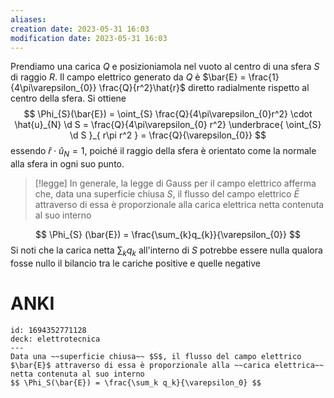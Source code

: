 ```yaml
---
aliases: 
creation date: 2023-05-31 16:03
modification date: 2023-05-31 16:03
---
```


Prendiamo una carica $Q$ e posizioniamola nel vuoto al centro di una sfera $S$ di raggio $R$. Il campo elettrico generato da $Q$ è $\bar{E} = \frac{1}{4\pi\varepsilon_{0}} \frac{Q}{r^2}\hat{r}$ diretto radialmente rispetto al centro della sfera. Si ottiene
$$ \Phi_{S}(\bar{E}) = \oint_{S} \frac{Q}{4\pi\varepsilon_{0}r^2} \cdot \hat{u}_{N} \d S = \frac{Q}{4\pi\varepsilon_{0} r^2} \underbrace{ \oint_{S} \d S }_{ r\pi r^2 } = \frac{Q}{\varepsilon_{0}} $$
essendo $\hat{r} \cdot \hat{u}_{N} = 1$, poiché il raggio della sfera è orientato  come la normale alla sfera in ogni suo punto. 

> [!legge]
> In generale, la legge di Gauss per il campo elettrico afferma che, data una superficie chiusa $S$, il flusso del campo elettrico $\bar{E}$ attraverso di essa è proporzionale alla carica elettrica netta contenuta al suo interno

$$ \Phi_{S} (\bar{E}) = \frac{\sum_{k}q_{k}}{\varepsilon_{0}} $$
Si noti che la carica netta $\sum_{k} q_{k}$ all'interno di $S$ potrebbe essere nulla qualora fosse nullo il bilancio tra le cariche positive e quelle negative

# ANKI

```anki
id: 1694352771128
deck: elettrotecnica
---
Data una ~~superficie chiusa~~ $S$, il flusso del campo elettrico $\bar{E}$ attraverso di essa è proporzionale alla ~~carica elettrica~~ netta contenuta al suo interno
$$ \Phi_S(\bar{E}) = \frac{\sum_k q_k}{\varepsilon_0} $$

```

